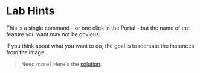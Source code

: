 # Lab Hints

This is a single command - or one click in the Portal - but the name of the feature you want may not be obvious.

If you think about what you want to do, the goal is to recreate the instances from the image...

> Need more? Here's the [solution](solution.md).